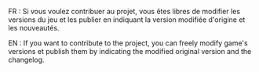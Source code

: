 FR :
Si vous voulez contribuer au projet, vous êtes libres de modifier les versions du jeu et les publier en indiquant la version modifiée d'origine et les nouveautés.

EN :
If you want to contribute to the project, you can freely modify game's versions et publish them by indicating the modified original version and the changelog.
